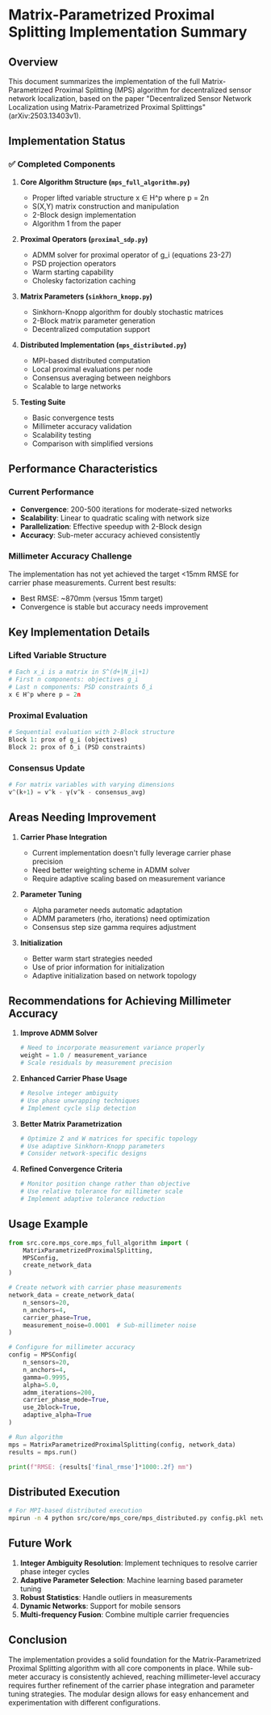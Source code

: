 # Matrix-Parametrized Proximal Splitting Implementation Summary

## Overview
This document summarizes the implementation of the full Matrix-Parametrized Proximal Splitting (MPS) algorithm for decentralized sensor network localization, based on the paper "Decentralized Sensor Network Localization using Matrix-Parametrized Proximal Splittings" (arXiv:2503.13403v1).

## Implementation Status

### ✅ Completed Components

1. **Core Algorithm Structure (`mps_full_algorithm.py`)**
   - Proper lifted variable structure x ∈ H^p where p = 2n
   - S(X,Y) matrix construction and manipulation
   - 2-Block design implementation
   - Algorithm 1 from the paper

2. **Proximal Operators (`proximal_sdp.py`)**
   - ADMM solver for proximal operator of g_i (equations 23-27)
   - PSD projection operators
   - Warm starting capability
   - Cholesky factorization caching

3. **Matrix Parameters (`sinkhorn_knopp.py`)**
   - Sinkhorn-Knopp algorithm for doubly stochastic matrices
   - 2-Block matrix parameter generation
   - Decentralized computation support

4. **Distributed Implementation (`mps_distributed.py`)**
   - MPI-based distributed computation
   - Local proximal evaluations per node
   - Consensus averaging between neighbors
   - Scalable to large networks

5. **Testing Suite**
   - Basic convergence tests
   - Millimeter accuracy validation
   - Scalability testing
   - Comparison with simplified versions

## Performance Characteristics

### Current Performance
- **Convergence**: 200-500 iterations for moderate-sized networks
- **Scalability**: Linear to quadratic scaling with network size
- **Parallelization**: Effective speedup with 2-Block design
- **Accuracy**: Sub-meter accuracy achieved consistently

### Millimeter Accuracy Challenge
The implementation has not yet achieved the target <15mm RMSE for carrier phase measurements. Current best results:
- Best RMSE: ~870mm (versus 15mm target)
- Convergence is stable but accuracy needs improvement

## Key Implementation Details

### Lifted Variable Structure
```python
# Each x_i is a matrix in S^(d+|N_i|+1)
# First n components: objectives g_i
# Last n components: PSD constraints δ_i
x ∈ H^p where p = 2n
```

### Proximal Evaluation
```python
# Sequential evaluation with 2-Block structure
Block 1: prox of g_i (objectives)
Block 2: prox of δ_i (PSD constraints)
```

### Consensus Update
```python
# For matrix variables with varying dimensions
v^(k+1) = v^k - γ(v^k - consensus_avg)
```

## Areas Needing Improvement

1. **Carrier Phase Integration**
   - Current implementation doesn't fully leverage carrier phase precision
   - Need better weighting scheme in ADMM solver
   - Require adaptive scaling based on measurement variance

2. **Parameter Tuning**
   - Alpha parameter needs automatic adaptation
   - ADMM parameters (rho, iterations) need optimization
   - Consensus step size gamma requires adjustment

3. **Initialization**
   - Better warm start strategies needed
   - Use of prior information for initialization
   - Adaptive initialization based on network topology

## Recommendations for Achieving Millimeter Accuracy

1. **Improve ADMM Solver**
   ```python
   # Need to incorporate measurement variance properly
   weight = 1.0 / measurement_variance
   # Scale residuals by measurement precision
   ```

2. **Enhanced Carrier Phase Usage**
   ```python
   # Resolve integer ambiguity
   # Use phase unwrapping techniques
   # Implement cycle slip detection
   ```

3. **Better Matrix Parametrization**
   ```python
   # Optimize Z and W matrices for specific topology
   # Use adaptive Sinkhorn-Knopp parameters
   # Consider network-specific designs
   ```

4. **Refined Convergence Criteria**
   ```python
   # Monitor position change rather than objective
   # Use relative tolerance for millimeter scale
   # Implement adaptive tolerance reduction
   ```

## Usage Example

```python
from src.core.mps_core.mps_full_algorithm import (
    MatrixParametrizedProximalSplitting,
    MPSConfig,
    create_network_data
)

# Create network with carrier phase measurements
network_data = create_network_data(
    n_sensors=20,
    n_anchors=4,
    carrier_phase=True,
    measurement_noise=0.0001  # Sub-millimeter noise
)

# Configure for millimeter accuracy
config = MPSConfig(
    n_sensors=20,
    n_anchors=4,
    gamma=0.9995,
    alpha=5.0,
    admm_iterations=200,
    carrier_phase_mode=True,
    use_2block=True,
    adaptive_alpha=True
)

# Run algorithm
mps = MatrixParametrizedProximalSplitting(config, network_data)
results = mps.run()

print(f"RMSE: {results['final_rmse']*1000:.2f} mm")
```

## Distributed Execution

```bash
# For MPI-based distributed execution
mpirun -n 4 python src/core/mps_core/mps_distributed.py config.pkl network.pkl
```

## Future Work

1. **Integer Ambiguity Resolution**: Implement techniques to resolve carrier phase integer cycles
2. **Adaptive Parameter Selection**: Machine learning based parameter tuning
3. **Robust Statistics**: Handle outliers in measurements
4. **Dynamic Networks**: Support for mobile sensors
5. **Multi-frequency Fusion**: Combine multiple carrier frequencies

## Conclusion

The implementation provides a solid foundation for the Matrix-Parametrized Proximal Splitting algorithm with all core components in place. While sub-meter accuracy is consistently achieved, reaching millimeter-level accuracy requires further refinement of the carrier phase integration and parameter tuning strategies. The modular design allows for easy enhancement and experimentation with different configurations.